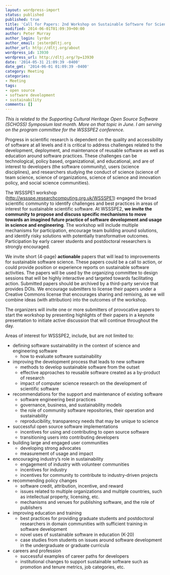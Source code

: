 ```yaml
---
layout: wordpress-import
status: published
published: true
title: 'Call for Papers: 2nd Workshop on Sustainable Software for Science: Practice and Experiences (WSSSPE2)'
modified: 2014-06-01T01:09:39+00:00
author: Peter Murray
author_login: lyrdor
author_email: jester@dltj.org
author_url: http://dltj.org/about
wordpress_id: 13930
wordpress_url: http://dltj.org/?p=13930
date: '2014-05-31 21:09:39 -0400'
date_gmt: '2014-06-01 01:09:39 -0400'
category: Meeting
categories:
- Meeting
tags:
- open source
- software development
- sustainability
comments: []
---
```

<p><em>This is related to the Supporting Cultural Heritage Open Source Software (SCHOSS) Symposium last month.  More on that topic in June.  I am serving on the program committee for the WSSSPE2 conference.</em></p>
<p>Progress in scientific research is dependent on the quality and accessibility of software at all levels and it is critical to address challenges related to the development, deployment, and maintenance of reusable software as well as education around software practices. These challenges can be technological, policy based, organizational, and educational, and are of interest to developers (the software community), users (science disciplines), and researchers studying the conduct of science (science of team science, science of organizations, science of science and innovation policy, and social science communities).</p>
<p>The WSSSPE1 workshop (<a title="http://wssspe.researchcomputing.org.uk/WSSSPE1" href="http://wssspe.researchcomputing.org.uk/WSSSPE1">http://wssspe.researchcomputing.org.uk/WSSSPE1</a>) engaged the broad scientific community to identify challenges and best practices in areas of interest for sustainable scientific software. At WSSSPE2, <strong>we invite the community to propose and discuss specific mechanisms to move towards an imagined future practice of software development and usage in science and engineering</strong>. The workshop will include multiple mechanisms for participation, encourage team building around solutions, and identify risky solutions with potentially transformative outcomes. Participation by early career students and postdoctoral researchers is strongly encouraged.</p>
<p>We invite short (4-page) <strong>actionable</strong> papers that will lead to improvements for sustainable software science. These papers could be a call to action, or could provide position or experience reports on sustainable software activities. The papers will be used by the organizing committee to design sessions that will be highly interactive and targeted towards facilitating action. Submitted papers should be archived by a third-party service that provides DOIs. We encourage submitters to license their papers under a Creative Commons license that encourages sharing and remixing, as we will combine ideas (with attribution) into the outcomes of the workshop.</p>
<p>The organizers will invite one or more submitters of provocative papers to start the workshop by presenting highlights of their papers in a keynote presentation to initiate active discussion that will continue throughout the day.</p>
<p>Areas of interest for WSSSPE2, include, but are not limited to:</p>
<ul>
<li>defining software sustainability in the context of science and engineering software
<ul>
<li>how to evaluate software sustainability</li>
</ul>
</li>
<li>improving the development process that leads to new software
<ul>
<li>methods to develop sustainable software from the outset</li>
<li>effective approaches to reusable software created as a by-product of research</li>
<li>impact of computer science research on the development of scientific software</li>
</ul>
</li>
<li>recommendations for the support and maintenance of existing software
<ul>
<li>software engineering best practices</li>
<li>governance, business, and sustainability models</li>
<li>the role of community software repositories, their operation and sustainability</li>
<li>reproducibility, transparency needs that may be unique to science</li>
</ul>
</li>
<li>successful open source software implementations
<ul>
<li>incentives for using and contributing to open source software</li>
<li>transitioning users into contributing developers</li>
</ul>
</li>
<li>building large and engaged user communities
<ul>
<li>developing strong advocates</li>
<li>measurement of usage and impact</li>
</ul>
</li>
<li>encouraging industry&rsquo;s role in sustainability
<ul>
<li>engagement of industry with volunteer communities</li>
<li>incentives for industry</li>
<li>incentives for community to contribute to industry-driven projects</li>
</ul>
</li>
<li>recommending policy changes
<ul>
<li>software credit, attribution, incentive, and reward</li>
<li>issues related to multiple organizations and multiple countries, such as intellectual property, licensing, etc.</li>
<li>mechanisms and venues for publishing software, and the role of publishers</li>
</ul>
</li>
<li>improving education and training
<ul>
<li>best practices for providing graduate students and postdoctoral researchers in domain communities with sufficient training in software development</li>
<li>novel uses of sustainable software in education (K-20)</li>
<li>case studies from students on issues around software development in the undergraduate or graduate curricula</li>
</ul>
</li>
<li>careers and profession
<ul>
<li>successful examples of career paths for developers</li>
<li>institutional changes to support sustainable software such as promotion and tenure metrics, job categories, etc.</li>
</ul>
</li>
</ul>
